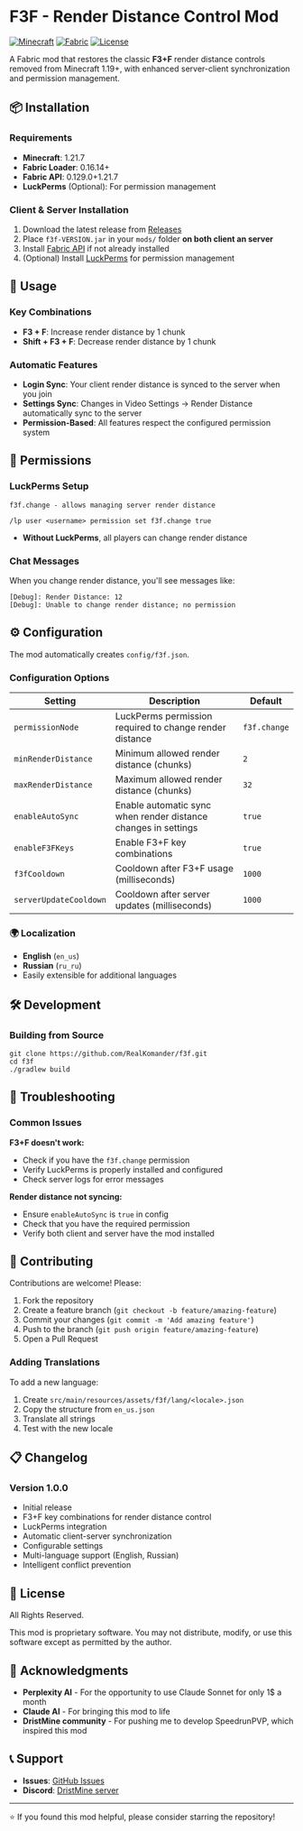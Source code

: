 # F3F - Render Distance Control Mod

[![Minecraft](https://img.shields.io/badge/Minecraft-1.21.7-green.svg)](https://minecraft.net/)
[![Fabric](https://img.shields.io/badge/Fabric-Latest-blue.svg)](https://fabricmc.net/)
[![License](https://img.shields.io/badge/License-All%20Rights%20Reserved-red.svg)](#license)

A Fabric mod that restores the classic **F3+F** render distance controls removed from Minecraft 1.19+, with enhanced server-client synchronization and permission management.


## 📦 Installation

### Requirements
- **Minecraft**: 1.21.7
- **Fabric Loader**: 0.16.14+
- **Fabric API**: 0.129.0+1.21.7
- **LuckPerms** (Optional): For permission management

### Client & Server Installation
1. Download the latest release from [Releases](https://github.com/yourusername/f3f/releases)
2. Place `f3f-VERSION.jar` in your `mods/` folder **on both client an server**
3. Install [Fabric API](https://modrinth.com/mod/fabric-api) if not already installed
4. (Optional) Install [LuckPerms](https://luckperms.net/) for permission management


## 🎯 Usage

### Key Combinations
- **F3 + F**: Increase render distance by 1 chunk
- **Shift + F3 + F**: Decrease render distance by 1 chunk

### Automatic Features
- **Login Sync**: Your client render distance is synced to the server when you join
- **Settings Sync**: Changes in Video Settings → Render Distance automatically sync to the server
- **Permission-Based**: All features respect the configured permission system

## 🔐 Permissions

### LuckPerms Setup

```
f3f.change - allows managing server render distance

/lp user <username> permission set f3f.change true
```

- **Without LuckPerms**, all players can change render distance

### Chat Messages
When you change render distance, you'll see messages like:

```
[Debug]: Render Distance: 12
[Debug]: Unable to change render distance; no permission
```

## ⚙️ Configuration

The mod automatically creates `config/f3f.json`.


### Configuration Options

| Setting | Description | Default |
|---------|-------------|---------|
| `permissionNode` | LuckPerms permission required to change render distance | `f3f.change` |
| `minRenderDistance` | Minimum allowed render distance (chunks) | `2` |
| `maxRenderDistance` | Maximum allowed render distance (chunks) | `32` |
| `enableAutoSync` | Enable automatic sync when render distance changes in settings | `true` |
| `enableF3FKeys` | Enable F3+F key combinations | `true` |
| `f3fCooldown` | Cooldown after F3+F usage (milliseconds) | `1000` |
| `serverUpdateCooldown` | Cooldown after server updates (milliseconds) | `1000` |

### 🌍 Localization
- **English** (`en_us`)
- **Russian** (`ru_ru`)
- Easily extensible for additional languages

## 🛠️ Development

### Building from Source
```
git clone https://github.com/RealKomander/f3f.git
cd f3f
./gradlew build
```

## 🐛 Troubleshooting

### Common Issues

**F3+F doesn't work:**
- Check if you have the `f3f.change` permission
- Verify LuckPerms is properly installed and configured
- Check server logs for error messages

**Render distance not syncing:**
- Ensure `enableAutoSync` is `true` in config
- Check that you have the required permission
- Verify both client and server have the mod installed



## 🤝 Contributing

Contributions are welcome! Please:

1. Fork the repository
2. Create a feature branch (`git checkout -b feature/amazing-feature`)
3. Commit your changes (`git commit -m 'Add amazing feature'`)
4. Push to the branch (`git push origin feature/amazing-feature`)
5. Open a Pull Request

### Adding Translations
To add a new language:
1. Create `src/main/resources/assets/f3f/lang/<locale>.json`
2. Copy the structure from `en_us.json`
3. Translate all strings
4. Test with the new locale

## 📋 Changelog

### Version 1.0.0
- Initial release
- F3+F key combinations for render distance control
- LuckPerms integration
- Automatic client-server synchronization
- Configurable settings
- Multi-language support (English, Russian)
- Intelligent conflict prevention

## 📄 License

All Rights Reserved.

This mod is proprietary software. You may not distribute, modify, or use this software except as permitted by the author.

## 🙏 Acknowledgments

- **Perplexity AI** - For the opportunity to use Claude Sonnet for only 1$ a month
- **Claude AI** - For bringing this mod to life
- **DristMine community** - For pushing me to develop SpeedrunPVP, which inspired this mod

## 📞 Support

- **Issues**: [GitHub Issues](https://github.com/RealKomander/f3f/issues)
- **Discord**: [DristMine server](https://discord.gg/9QsZBCyNRJ)

---

⭐ If you found this mod helpful, please consider starring the repository!

